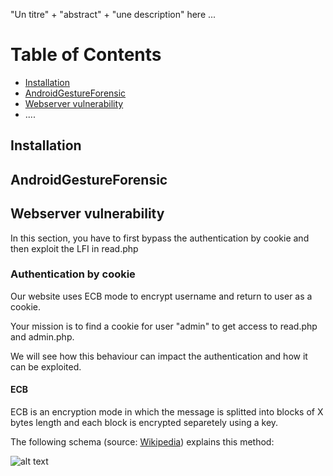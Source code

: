 "Un titre" + "abstract" + "une description" here ...
# Table of Contents
* [Installation](./README.md/#installation)
* [AndroidGestureForensic](./README.md/#androidGestureForensic)
* [Webserver vulnerability](./README.md/#webserver-vulnerability)
* ....

## Installation

## AndroidGestureForensic

## Webserver vulnerability
In this section, you have to first bypass the authentication by cookie and then exploit the LFI in read.php
### Authentication by cookie
Our website uses ECB mode to encrypt username and return to user as a cookie.

Your mission is to find a cookie for user "admin" to get access to read.php and admin.php.

We will see how this behaviour can impact the authentication and how it can be exploited.

#### ECB
ECB is an encryption mode in which the message is splitted into blocks of X bytes length and each block is encrypted separetely using a key.

The following schema (source: [Wikipedia](https://en.wikipedia.org/wiki/Block_cipher_mode_of_operation)) explains this method:

![alt text]()
